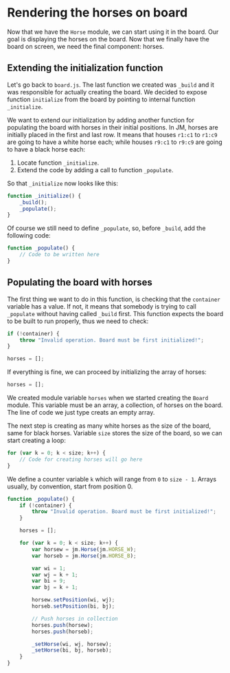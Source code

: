 # Rendering the horses on board

Now that we have the `Horse` module, we can start using it in the board. Our goal is displaying the horses on the board. Now that we finally have the board on screen, we need the final component: horses.

## Extending the initialization function
Let's go back to `board.js`. The last function we created was `_build` and it was responsible for actually creating the board. We decided to expose function `initialize` from the board by pointing to internal function `_initialize`.

We want to extend our initialization by adding another function for populating the board with horses in their initial positions. In JM, horses are initially placed in the first and last row. It means that houses `r1:c1` to `r1:c9` are going to have a white horse each; while houses `r9:c1` to `r9:c9` are going to have a black horse each:

1. Locate function `_initialize`.
2. Extend the code by adding a call to function `_populate`.

So that `_initialize` now looks like this:

```javascript
function _initialize() {
    _build();
    _populate();
}
```

Of course we still need to define `_populate`, so, before `_build`, add the following code:

```javascript
function _populate() {
    // Code to be written here
}
```

## Populating the board with horses
The first thing we want to do in this function, is checking that the `container` variable has a value. If not, it means that somebody is trying to call `_populate` without having called `_build` first. This function expects the board to be built to run properly, thus we need to check:

```javascript
if (!container) {
    throw "Invalid operation. Board must be first initialized!";
}

horses = [];
```

If everything is fine, we can proceed by initializing the array of horses:

```javascript
horses = [];
```

We created module variable `horses` when we started creating the `Board` module. This variable must be an array, a collection, of horses on the board. The line of code we just type creats an empty array.

The next step is creating as many white horses as the size of the board, same for black horses. Variable `size` stores the size of the board, so we can start creating a loop:

```javascript
for (var k = 0; k < size; k++) {
    // Code for creating horses will go here
}
```

We define a counter variable `k` which will range from `0` to `size - 1`. Arrays usually, by convention, start from position 0.

```javascript
function _populate() {
    if (!container) {
        throw "Invalid operation. Board must be first initialized!";
    }

    horses = [];

    for (var k = 0; k < size; k++) {
        var horsew = jm.Horse(jm.HORSE_W);
        var horseb = jm.Horse(jm.HORSE_B);

        var wi = 1;
        var wj = k + 1;
        var bi = 9;
        var bj = k + 1;

        horsew.setPosition(wi, wj);
        horseb.setPosition(bi, bj);

        // Push horses in collection
        horses.push(horsew);
        horses.push(horseb);

        _setHorse(wi, wj, horsew);
        _setHorse(bi, bj, horseb);
    }
}
```

